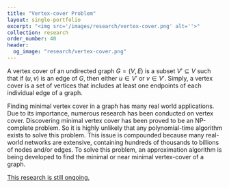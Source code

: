 ```yaml
---
title: "Vertex-cover Problem"
layout: single-portfolio
excerpt: "<img src='/images/research/vertex-cover.png' alt=''>"
collection: research
order_number: 40
header: 
  og_image: "research/vertex-cover.png"
---
```


A vertex cover of an undirected graph $G = (V, E)$ is a subset $V' \subseteq V$ such that if $(u, v)$ is an edge of $G$, then either $u \in V'$ or $v \in V'$. Simply, a vertex cover is a set of vertices that includes at least one endpoints of each individual edge of a graph.

Finding minimal vertex cover in a graph has many real world applications. Due to its importance, numerous research has been conducted on vertex cover. Discovering minimal vertex cover has been proved to be an NP-complete problem. So it is highly unlikely that any polynomial-time algorithm exists to solve this problem. This issue is compounded because many real-world networks are extensive, containing hundreds of thousands to billions of nodes and/or edges. To solve this problem, an approximation algorithm is being developed to find the minimal or near minimal vertex-cover of a graph.

<ins>This research is still ongoing.</ins>
